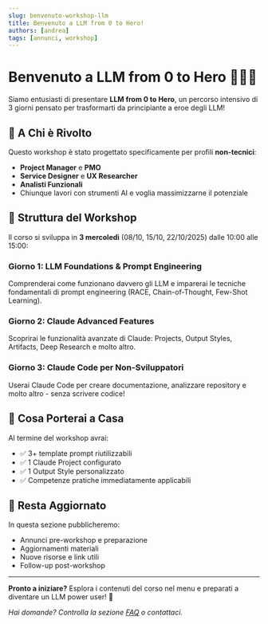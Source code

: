 ```yaml
---
slug: benvenuto-workshop-llm
title: Benvenuto a LLM from 0 to Hero!
authors: [andrea]
tags: [annunci, workshop]
---
```


# Benvenuto a LLM from 0 to Hero 🦸🏻‍♂️

Siamo entusiasti di presentare **LLM from 0 to Hero**, un percorso intensivo di 3 giorni pensato per trasformarti da principiante a eroe degli LLM!

<!-- truncate -->

## 🎯 A Chi è Rivolto

Questo workshop è stato progettato specificamente per profili **non-tecnici**:
- **Project Manager** e **PMO**
- **Service Designer** e **UX Researcher**
- **Analisti Funzionali**
- Chiunque lavori con strumenti AI e voglia massimizzarne il potenziale

## 📅 Struttura del Workshop

Il corso si sviluppa in **3 mercoledì** (08/10, 15/10, 22/10/2025) dalle 10:00 alle 15:00:

### Giorno 1: LLM Foundations & Prompt Engineering
Comprenderai come funzionano davvero gli LLM e imparerai le tecniche fondamentali di prompt engineering (RACE, Chain-of-Thought, Few-Shot Learning).

### Giorno 2: Claude Advanced Features
Scoprirai le funzionalità avanzate di Claude: Projects, Output Styles, Artifacts, Deep Research e molto altro.

### Giorno 3: Claude Code per Non-Sviluppatori
Userai Claude Code per creare documentazione, analizzare repository e molto altro - senza scrivere codice!

## 🎁 Cosa Porterai a Casa

Al termine del workshop avrai:
- ✅ 3+ template prompt riutilizzabili
- ✅ 1 Claude Project configurato
- ✅ 1 Output Style personalizzato
- ✅ Competenze pratiche immediatamente applicabili

## 🔔 Resta Aggiornato

In questa sezione pubblicheremo:
- Annunci pre-workshop e preparazione
- Aggiornamenti materiali
- Nuove risorse e link utili
- Follow-up post-workshop

---

**Pronto a iniziare?** Esplora i contenuti del corso nel menu e preparati a diventare un LLM power user! 💪

*Hai domande? Controlla la sezione [FAQ](/risorse/faq) o contattaci.*
